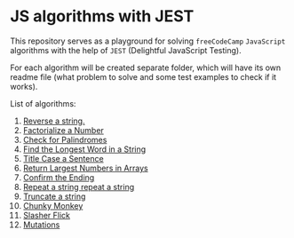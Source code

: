 # JS algorithms with JEST

This repository serves as a playground for solving `freeCodeCamp` `JavaScript` algorithms with the help of `JEST` (Delightful JavaScript Testing).

For each algorithm will be created separate folder, which will have its own readme file (what problem to solve and some test examples to check if it works).

List of algorithms:

1. [Reverse a string.](01_reverse_a_string)
1. [Factorialize a Number](02_factorialize)
1. [Check for Palindromes](03_check_for_palindromes)
1. [Find the Longest Word in a String](04_find_the_longest_word_in_a_string)
1. [Title Case a Sentence](05_title_case_a_sentence)
1. [Return Largest Numbers in Arrays](06_largest_numbers_in_arrays)
1. [Confirm the Ending](07_confirm_the_ending)
1. [Repeat a string repeat a string](08_repeat_a_string)
1. [Truncate a string](09_truncate_a_string)
1. [Chunky Monkey](10_chunky_monkey)
1. [Slasher Flick](11_slasher_flick)
1. [Mutations](12_mutations)